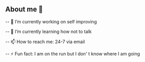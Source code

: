 ## About me 👋

-- 🔭 I’m currently working on self improving

-- 🌱 I’m currently learning how not to talk

-- 📫 How to reach me: 24-7 via email

-- ⚡ Fun fact: I am on the run but I don' t know where I am going
